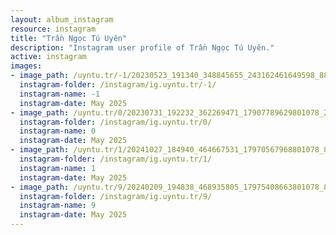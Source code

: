 ```yaml
---
layout: album_instagram
resource: instagram
title: "Trần Ngọc Tú Uyên"
description: "Instagram user profile of Trần Ngọc Tú Uyên."
active: instagram
images: 
- image_path: /uyntu.tr/-1/20230523_191340_348845655_243162461649598_8833001784888118270_n.jpg
  instagram-folder: /instagram/ig.uyntu.tr/-1/
  instagram-name: -1
  instagram-date: May 2025
- image_path: /uyntu.tr/0/20230731_192232_362269471_17907789629801078_2360139567152043932_n.jpg
  instagram-folder: /instagram/ig.uyntu.tr/0/
  instagram-name: 0
  instagram-date: May 2025
- image_path: /uyntu.tr/1/20241027_184940_464667531_17970567968801078_8315026452753687902_n.jpg
  instagram-folder: /instagram/ig.uyntu.tr/1/
  instagram-name: 1
  instagram-date: May 2025
- image_path: /uyntu.tr/9/20240209_194838_468935805_17975408663801078_8120890615059093162_n.jpg
  instagram-folder: /instagram/ig.uyntu.tr/9/
  instagram-name: 9
  instagram-date: May 2025
---
```


